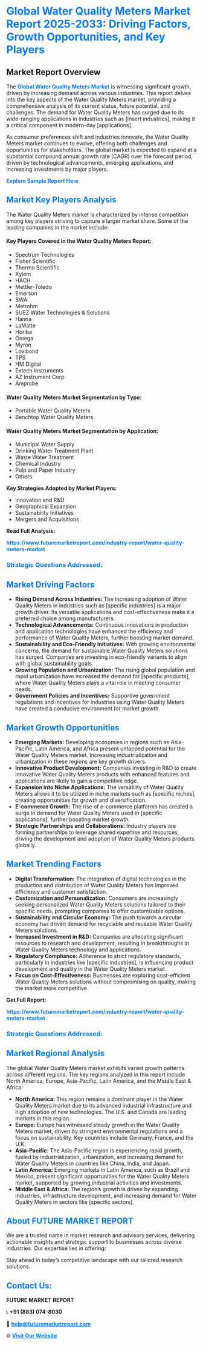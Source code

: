 <h1 style="color: #007BFF;">Global Water Quality Meters Market Report 2025-2033: Driving Factors, Growth Opportunities, and Key Players</h1>

<section id="overview">
<h2>Market Report Overview</h2>
<p>The <a href="https://www.futuremarketreport.com/industry-report/water-quality-meters-market" style="color: #007BFF; text-decoration: none;"><strong>Global Water Quality Meters Market</strong></a> is witnessing significant growth, driven by increasing demand across various industries. This report delves into the key aspects of the Water Quality Meters market, providing a comprehensive analysis of its current status, future potential, and challenges. The demand for Water Quality Meters has surged due to its wide-ranging applications in industries such as [insert industries], making it a critical component in modern-day [applications].</p>
<p>As consumer preferences shift and industries innovate, the Water Quality Meters market continues to evolve, offering both challenges and opportunities for stakeholders. The global market is expected to expand at a substantial compound annual growth rate (CAGR) over the forecast period, driven by technological advancements, emerging applications, and increasing investments by major players.</p>
</section>

<section id="overview">
<p><a href="https://www.futuremarketreport.com/request-sample/reportId=59576" style="color: #007BFF; text-decoration: none;"><strong>Explore Sample Report Here</strong></a></p>
</section>

<section id="key-players">
<h2 style="color: #007BFF;">Market Key Players Analysis</h2>
<p>The Water Quality Meters market is characterized by intense competition among key players striving to capture a larger market share. Some of the leading companies in the market include:</p>
<h4>Key Players Covered in the Water Quality Meters Report:</h4>
<ul><li>Spectrum Technologies</li><li>Fisher Scientific</li><li>Thermo Scientific</li><li>Xylem</li><li>HACH</li><li>Mettler-Toledo</li><li>Emerson</li><li>SWA</li><li>Metrohm</li><li>SUEZ Water Technologies &amp; Solutions</li><li>Hanna</li><li>LaMatte</li><li>Horiba</li><li>Omega</li><li>Myron</li><li>Lovibond</li><li>TPS</li><li>HM Digital</li><li>Extech Instruments</li><li>AZ Instrument Corp</li><li>Amprobe</li></ul>
<h4>Water Quality Meters Market Segmentation by Type:</h4>
<ul><li>Portable Water Quality Meters</li><li>Benchtop Water Quality Meters</li></ul>

<h4>Water Quality Meters Market Segmentation by Application:</h4>
<ul><li>Municipal Water Supply</li><li>Drinking Water Treatment Plant</li><li>Waste Water Treatment</li><li>Chemical Industry</li><li>Pulp and Paper Industry</li><li>Others</li></ul>
<p><strong>Key Strategies Adopted by Market Players:</strong></p>
<ul>
<li>Innovation and R&D</li>
<li>Geographical Expansion</li>
<li>Sustainability Initiatives</li>
<li>Mergers and Acquisitions</li>
</ul>
</section>

<section>
<p><strong>Read Full Analysis: </strong></p><a href="https://www.futuremarketreport.com/industry-report/water-quality-meters-market" style="color: #007BFF; text-decoration: none;"><strong>https://www.futuremarketreport.com/industry-report/water-quality-meters-market</strong></a>
<h3 style="color: #007BFF;">Strategic Questions Addressed:</h3>
</section>

<section id="driving-factors">
<h2 style="color: #007BFF;">Market Driving Factors</h2>
<ul>
<li><strong>Rising Demand Across Industries:</strong> The increasing adoption of Water Quality Meters in industries such as [specific industries] is a major growth driver. Its versatile applications and cost-effectiveness make it a preferred choice among manufacturers.</li>
<li><strong>Technological Advancements:</strong> Continuous innovations in production and application technologies have enhanced the efficiency and performance of Water Quality Meters, further boosting market demand.</li>
<li><strong>Sustainability and Eco-Friendly Initiatives:</strong> With growing environmental concerns, the demand for sustainable Water Quality Meters solutions has surged. Companies are investing in eco-friendly variants to align with global sustainability goals.</li>
<li><strong>Growing Population and Urbanization:</strong> The rising global population and rapid urbanization have increased the demand for [specific products], where Water Quality Meters plays a vital role in meeting consumer needs.</li>
<li><strong>Government Policies and Incentives:</strong> Supportive government regulations and incentives for industries using Water Quality Meters have created a conducive environment for market growth.</li>
</ul>
</section>

<section id="growth-opportunities">
<h2 style="color: #007BFF;">Market Growth Opportunities</h2>
<ul>
<li><strong>Emerging Markets:</strong> Developing economies in regions such as Asia-Pacific, Latin America, and Africa present untapped potential for the Water Quality Meters market. Increasing industrialization and urbanization in these regions are key growth drivers.</li>
<li><strong>Innovative Product Development:</strong> Companies investing in R&D to create innovative Water Quality Meters products with enhanced features and applications are likely to gain a competitive edge.</li>
<li><strong>Expansion into Niche Applications:</strong> The versatility of Water Quality Meters allows it to be utilized in niche markets such as [specific niches], creating opportunities for growth and diversification.</li>
<li><strong>E-commerce Growth:</strong> The rise of e-commerce platforms has created a surge in demand for Water Quality Meters used in [specific applications], further boosting market growth.</li>
<li><strong>Strategic Partnerships and Collaborations:</strong> Industry players are forming partnerships to leverage shared expertise and resources, driving the development and adoption of Water Quality Meters products globally.</li>
</ul>
</section>

<section id="trending-factors">
<h2 style="color: #007BFF;">Market Trending Factors</h2>
<ul>
<li><strong>Digital Transformation:</strong> The integration of digital technologies in the production and distribution of Water Quality Meters has improved efficiency and customer satisfaction.</li>
<li><strong>Customization and Personalization:</strong> Consumers are increasingly seeking personalized Water Quality Meters solutions tailored to their specific needs, prompting companies to offer customizable options.</li>
<li><strong>Sustainability and Circular Economy:</strong> The push towards a circular economy has driven demand for recyclable and reusable Water Quality Meters solutions.</li>
<li><strong>Increased Investment in R&D:</strong> Companies are allocating significant resources to research and development, resulting in breakthroughs in Water Quality Meters technology and applications.</li>
<li><strong>Regulatory Compliance:</strong> Adherence to strict regulatory standards, particularly in industries like [specific industries], is influencing product development and quality in the Water Quality Meters market.</li>
<li><strong>Focus on Cost-Effectiveness:</strong> Businesses are exploring cost-efficient Water Quality Meters solutions without compromising on quality, making the market more competitive.</li>
</ul>
</section>

<section>
<p><strong>Get Full Report: </strong></p><a href="https://www.futuremarketreport.com/industry-report/water-quality-meters-market" style="color: #007BFF; text-decoration: none;"><strong>https://www.futuremarketreport.com/industry-report/water-quality-meters-market</strong></a>
<h3 style="color: #007BFF;">Strategic Questions Addressed:</h3>
</section>


<section id="regional-analysis">
<h2 style="color: #007BFF;">Market Regional Analysis</h2>
<p>The global Water Quality Meters market exhibits varied growth patterns across different regions. The key regions analyzed in this report include North America, Europe, Asia-Pacific, Latin America, and the Middle East & Africa:</p>
<ul>
<li><strong>North America:</strong> This region remains a dominant player in the Water Quality Meters market due to its advanced industrial infrastructure and high adoption of new technologies. The U.S. and Canada are leading markets in this region.</li>
<li><strong>Europe:</strong> Europe has witnessed steady growth in the Water Quality Meters market, driven by stringent environmental regulations and a focus on sustainability. Key countries include Germany, France, and the U.K.</li>
<li><strong>Asia-Pacific:</strong> The Asia-Pacific region is experiencing rapid growth, fueled by industrialization, urbanization, and increasing demand for Water Quality Meters in countries like China, India, and Japan.</li>
<li><strong>Latin America:</strong> Emerging markets in Latin America, such as Brazil and Mexico, present significant opportunities for the Water Quality Meters market, supported by growing industrial activities and investments.</li>
<li><strong>Middle East & Africa:</strong> The region’s growth is driven by expanding industries, infrastructure development, and increasing demand for Water Quality Meters in sectors like [specific sectors].</li>
</ul>
</section>

<footer>
<h2 style="color: #007BFF;">About FUTURE MARKET REPORT</h2>
<p>We are a trusted name in market research and advisory services, delivering actionable insights and strategic support to businesses across diverse industries. Our expertise lies in offering:</p>

<p>Stay ahead in today’s competitive landscape with our tailored research solutions.</p>

<h2 style="color: #007BFF;">Contact Us:</h2>
<p><strong>FUTURE MARKET REPORT</strong></p>
<p>📞 <strong>+91 (883) 074-8030</strong></p>
<p>📧 <strong><a href="mailto:help@futuremarketreport.com" style="color: #007BFF;">help@futuremarketreport.com</a></strong></p>
<p>🌐 <strong><a href="https://www.futuremarketreport.com/" style="color: #007BFF;">Visit Our Website</a></strong></p>
</footer>